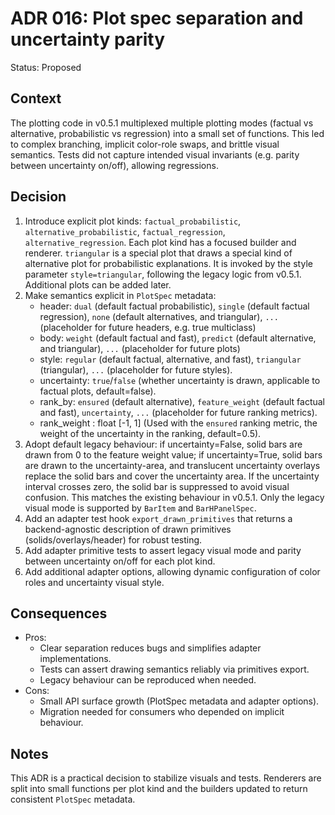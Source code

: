 # ADR 016: Plot spec separation and uncertainty parity

Status: Proposed

Context
-------
The plotting code in v0.5.1 multiplexed multiple plotting modes (factual vs
alternative, probabilistic vs regression) into a small set of functions. This
led to complex branching, implicit color-role swaps, and brittle visual
semantics. Tests did not capture intended visual invariants (e.g. parity
between uncertainty on/off), allowing regressions.

Decision
--------
1. Introduce explicit plot kinds: `factual_probabilistic`,
   `alternative_probabilistic`, `factual_regression`, `alternative_regression`.
   Each plot kind has a focused builder and renderer.
   `triangular` is a special plot that draws a special kind of alternative plot for probabilistic explanations. It is invoked by the style parameter `style=triangular`, following the legacy logic from v0.5.1.
   Additional plots can be added later.
2. Make semantics explicit in `PlotSpec` metadata:
   - header: `dual` (default factual probabilistic), `single` (default factual regression), `none` (default alternatives, and triangular), `...` (placeholder for future headers, e.g. true multiclass)
   - body: `weight` (default factual and fast), `predict` (default alternative, and triangular), `...` (placeholder for future plots)
   - style: `regular` (default factual, alternative, and fast), `triangular` (triangular), `...` (placeholder for future styles).
   - uncertainty: `true`/`false` (whether uncertainty is drawn, applicable to factual plots, default=false).
   - rank_by: `ensured` (default alternative), `feature_weight` (default factual and fast), `uncertainty`, `...` (placeholder for future ranking metrics).
   - rank_weight : float [-1, 1] (Used with the `ensured` ranking metric, the weight of the uncertainty in the ranking, default=0.5).
3. Adopt default legacy behaviour: if uncertainty=False, solid bars are drawn from 0 to the feature weight value; if uncertainty=True, solid bars are drawn to the uncertainty-area, and translucent uncertainty overlays replace the solid bars and cover the uncertainty area. If the uncertainty interval crosses zero, the solid bar is suppressed to avoid visual confusion. This matches the existing behaviour in v0.5.1. Only the legacy visual mode is supported by `BarItem` and `BarHPanelSpec`.
4. Add an adapter test hook `export_drawn_primitives` that returns a
   backend-agnostic description of drawn primitives (solids/overlays/header) for robust testing.
5. Add adapter primitive tests to assert legacy visual mode and parity between uncertainty on/off for each plot kind.
6. Add additional adapter options, allowing dynamic configuration of color roles and uncertainty visual style.

Consequences
------------
- Pros:
  - Clear separation reduces bugs and simplifies adapter implementations.
  - Tests can assert drawing semantics reliably via primitives export.
  - Legacy behaviour can be reproduced when needed.
- Cons:
  - Small API surface growth (PlotSpec metadata and adapter options).
  - Migration needed for consumers who depended on implicit behaviour.

Notes
-----
This ADR is a practical decision to stabilize visuals and tests.
Renderers are split into small functions per plot kind and the
builders updated to return consistent `PlotSpec` metadata.
